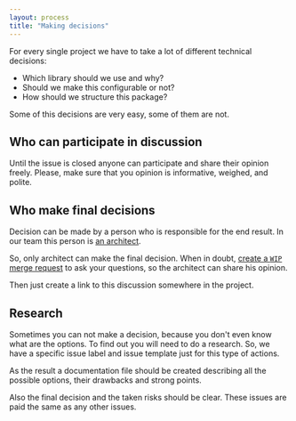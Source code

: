 ```yaml
---
layout: process
title: "Making decisions"
---
```


For every single project we have to take a lot of different technical decisions:

- Which library should we use and why?
- Should we make this configurable or not?
- How should we structure this package?

Some of this decisions are very easy, some of them are not.


## Who can participate in discussion

Until the issue is closed anyone can participate and share their opinion freely.
Please, make sure that you opinion is informative, weighed, and polite.


## Who make final decisions

Decision can be made by a person who is responsible for the end result.
In our team this person is [an architect](https://wemake.services/meta/rsdp/roles-and-responsibilities#full-list-of-possible-actions).

So, only architect can make the final decision.
When in doubt, [create a `WIP` merge request](https://wemake.services/meta/rsdp/creating-merge-requests#merge-request-heading) to ask your questions, so the architect can share his opinion.

Then just create a link to this discussion somewhere in the project.


## Research

Sometimes you can not make a decision, because you don't even know what are the options.
To find out you will need to do a research.
So, we have a specific issue label and issue template just for this type of actions.

As the result a documentation file should be created describing all the possible options, their drawbacks and strong points.

Also the final decision and the taken risks should be clear.
These issues are paid the same as any other issues.
